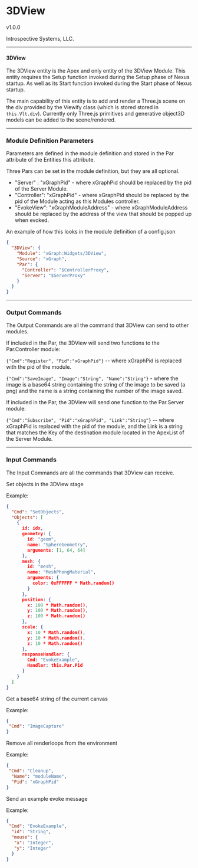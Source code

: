 # 3DView 

v1.0.0

Introspective Systems, LLC.


---
#### 3DView

The 3DView entity is the Apex and only entity of the 3DView Module. This entity requires the Setup function invoked during the Setup phase of Nexus startup. As well as its Start function invoked during the Start phase of Nexus startup.

The main capability of this entity is to add and render a Three.js scene on the div provided by the Viewify class (which is stored stored in `this.Vlt.div`). Currently only Three.js primitives and generative object3D models can be added to the scene/rendered.

---

### Module Definition Parameters

Parameters are defined in the module definition and stored in the Par attribute 
of the Entities this attribute.

Three Pars can be set in the module definition, but they are all optional. 
- "Server" : "xGraphPid"  - where xGraphPid should be replaced by the pid of the Server Module.
- "Controller": "xGraphPid"  - where xGraphPid should be replaced by the pid of the Module acting as this Modules controller. 
- "EvokeView": "xGraphModuleAddress"  - where xGraphModuleAddress should be replaced by the address of the view that should be popped up when evoked. 

An example of how this looks in the module definition of a config.json
``` json
{
  "3DView": {
    "Module": "xGraph:Widgets/3DView",
    "Source": "xGraph",
    "Par": {
      "Controller": "$ControllerProxy",
      "Server": "$ServerProxy"
    }
  }
}
```

---

### Output Commands

The Output Commands are all the command that 3DView can send to other modules.

If included in the Par, the 3DView will send two functions to the Par.Controller module:

`{"Cmd":"Register", "Pid":"xGraphPid"}` -- where xGraphPid is replaced with the pid of the module.

`{"Cmd":"SaveImage", "Image":"String", "Name":"String"}` - where the image is a base64 string containing the string of the image to be saved (a png) and the name is a string containing the number of the image saved.

If included in the Par, the 3DView will send one function to the Par.Server module:

`{"Cmd":"Subscribe", "Pid":"xGraphPid", "Link":"String"}` -- where xGraphPid is replaced with the pid of the module, and the Link is a string that matches the Key of the destination module located in the ApexList of the Server Module.

---

### Input Commands
The Input Commands are all the commands that 3DView can receive.

Set objects in the 3DView stage

Example: 

```json
{
  "Cmd": "SetObjects",
  "Objects": [
    {
      id: idx,
      geometry: {
        id: "geom",
        name: "SphereGeometry",
        arguments: [1, 64, 64]
      },
      mesh: {
        id: "mesh",
        name: "MeshPhongMaterial",
        arguments: {
          color: 0xFFFFFF * Math.random()
        }
      },
      position: {
        x: 100 * Math.random(),
        y: 100 * Math.random(),
        z: 100 * Math.random()
      },
      scale: {
        x: 10 * Math.random(),
        y: 10 * Math.random(),
        z: 10 * Math.random()
      },
      responseHandler: {
        Cmd: "EvokeExample",
        Handler: this.Par.Pid
      }
    }
  ]
}
```

Get a base64 string of the current canvas

Example:

```json
{
 "Cmd": "ImageCapture"
}
```

Remove all renderloops from the environment

Example:

```json
{
 "Cmd": "Cleanup",
  "Name": "moduleName",
  "Pid": "xGraphPid"
}
```

Send an example evoke message

Example:
```json
{
 "Cmd": "EvokeExample",
  "id": "String",
  "mouse": {
   "x": "Integer",
   "y": "Integer"
  }
}
```